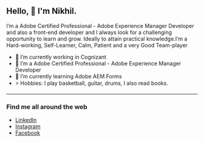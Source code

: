 ## Hello, 👋 I'm Nikhil.

I’m a Adobe Certified Professional - Adobe Experience Manager Developer and also a front-end developer and I always look for a challenging opportunity to learn and grow. Ideally to attain practical knowledge.I’m a Hard-working, Self-Learner, Calm, Patient and a very Good Team-player

* 🔭 I’m currently working in Cognizant
* 🔭 I’m a Adobe Certified Professional - Adobe Experience Manager Developer
* 🌱 I’m currently learning Adobe AEM Forms
* ⚡ Hobbies: I play basketball, guitar, drums, I also read books.
---
### Find me all around the web

* [LinkedIn](https://www.linkedin.com/in/nikhil-dasari-35645320a/)
* [Instagram](https://www.instagram.com/d.n.i.k.h.i.l/)
* [Facebook](https://www.facebook.com/danielnikhil10)


